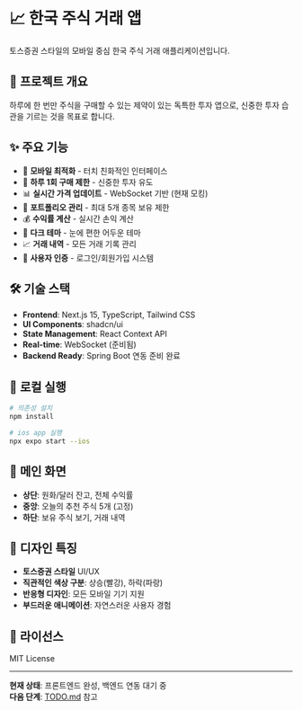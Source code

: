 # 📈 한국 주식 거래 앱

토스증권 스타일의 모바일 중심 한국 주식 거래 애플리케이션입니다.

## 🎯 프로젝트 개요

하루에 한 번만 주식을 구매할 수 있는 제약이 있는 독특한 투자 앱으로, 신중한 투자 습관을 기르는 것을 목표로 합니다.

## ✨ 주요 기능

- 📱 **모바일 최적화** - 터치 친화적인 인터페이스
- 🎯 **하루 1회 구매 제한** - 신중한 투자 유도
- 📊 **실시간 가격 업데이트** - WebSocket 기반 (현재 모킹)
- 💼 **포트폴리오 관리** - 최대 5개 종목 보유 제한
- 💰 **수익률 계산** - 실시간 손익 계산
- 🌙 **다크 테마** - 눈에 편한 어두운 테마
- 📈 **거래 내역** - 모든 거래 기록 관리
- 🔐 **사용자 인증** - 로그인/회원가입 시스템

## 🛠️ 기술 스택

- **Frontend**: Next.js 15, TypeScript, Tailwind CSS
- **UI Components**: shadcn/ui
- **State Management**: React Context API
- **Real-time**: WebSocket (준비됨)
- **Backend Ready**: Spring Boot 연동 준비 완료

## 🚀 로컬 실행

```bash
# 의존성 설치
npm install

# ios app 실행
npx expo start --ios

```

## 📱 메인 화면

- **상단**: 원화/달러 잔고, 전체 수익률
- **중앙**: 오늘의 추천 주식 5개 (고정)
- **하단**: 보유 주식 보기, 거래 내역

## 🎨 디자인 특징

- **토스증권 스타일** UI/UX
- **직관적인 색상 구분**: 상승(빨강), 하락(파랑)
- **반응형 디자인**: 모든 모바일 기기 지원
- **부드러운 애니메이션**: 자연스러운 사용자 경험

## 📄 라이선스

MIT License

---

**현재 상태**: 프론트엔드 완성, 백엔드 연동 대기 중  
**다음 단계**: [TODO.md](./TODO.md) 참고
